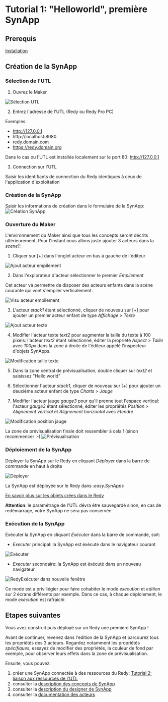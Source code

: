 # Tutorial 1: "Helloworld", première SynApp

## Prerequis

[Installation](../install.md)

## Création de la SynApp

### Sélection de l'UTL

1. Ouvrez le Maker

![Sélection UTL](assets/tuto01device.PNG)

2. Entrez l'adresse de l'UTL (Redy ou Redy Pro PC)

Exemples:
* http://127.0.0.1
* http://localhost:8080
* redy.domain.com
* https://redy.domain.org

Dans le cas ou l'UTL est installée localement sur le port 80: http://127.0.0.1

3. Connection sur l'UTL

Saisir les identifiants de connection du Redy identiques à ceux de l'application d'exploitation

### Création de la SynApp

Saisir les informations de création dans le formulaire de la SynApp:
![Création SynApp](assets/tuto01new.PNG)

### Ouverture du Maker

L'environnement du Maker ainsi que tous les concepts seront décrits ultérieurement. Pour l'instant nous allons juste ajouter 3 acteurs dans la *scene1*:

1. Cliquer sur  [+] dans l'onglet acteur en bas à gauche de l'éditeur 

![Ajout acteur empilement](assets/tuto01actorStack.PNG)

2. Dans l'explorateur d'acteur sélectionner le premier *Empilement*

Cet acteur va permettre de disposer des acteurs enfants dans la scène courante qui vont s'empiler verticalement.

![Visu acteur empilement](assets/tuto01actorStack2.PNG)

3. L'acteur *stack1* étant sélectionné, cliquer de nouveau sur [+] pour ajouter un premier acteur enfant de type *Affichage* > *Texte*

![Ajout acteur texte](assets/tuto01actorText.PNG)

4. Modifier l'acteur texte *text2* pour augmenter la taille du texte à 100 pixels: l'acteur *text2* étant sélectionné, éditer la propriété *Aspect* > *Taille* avec *100px* dans la zone à droite de l'éditeur appélé l'inspecteur d'objets SynApps.

![Modification taille texte](assets/tuto01actorTextFontSize.PNG)

5. Dans la zone central de prévisualisation, double cliquer sur *text2* et saisissez "Hello world"

6. Sélectionner l'acteur *stack1*, cliquer de nouveau sur [+] pour ajouter un deuxième acteur enfant de type *Charts* > *Jauge*

7. Modifier l'acteur jauge *gauge3* pour qu'il prenne tout l'espace vertical: l'acteur *gauge3* étant sélectionné, éditer les propriétés *Position* > *Alignement vertical* et *Alignement horizontal* avec *Etendre*

![Modification position jauge](assets/tuto01actorGaugePosition.PNG)

La zone de prévisualisation finale doit ressembler à cela ! (sinon recommencer :-)
![Prévisualisation](assets/tuto01preview.PNG)

### Déploiement de la SynApp

Déployer la SynApp sur le Redy en cliquant *Déployer* dans la barre de commande en haut à droite 

![Déployer](assets/tuto01deploy.PNG)

La SynApp est déployée sur le Redy dans *:easy.SynApps*

[En savoir plus sur les objets crées dans le Redy](/exploreRedy.md)

**Attention**: le paramétrage de l'UTL dévra être sauvegardé sinon, en cas de redémarrage, votre SynApp ne sera pas conservée

### Exécution de la SynApp

Exécuter la SynApp en cliquant *Exécuter* dans la barre de commande, soit:

* *Executer* principal: la SynApp est éxécuté dans le navigateur courant

![Exécuter](assets/tuto01execute.PNG)

* *Executer* secondaire: la SynApp est éxécuté dans un nouveau navigateur

![RedyExécuter dans nouvelle fenêtre](assets/tuto01executeOutside.PNG)

Ce mode est a priviliégier pour faire cohabiter le mode *exécution* et *edition* sur 2 écrans différents par exemple. Dans ce cas, à chaque déploiement, le mode *exécution* est rafraichi

## Etapes suivantes

Vous avez construit puis déployé sur un Redy une première SynApp !

Avant de continuer, revenez dans l'edition de la SynApp et parcourez tous les propriétés des 3 acteurs. Regardez notamment les propriétés *spécifiques*, essayez de modifier des propriétés, la couleur de fond par exemple, pour observer leurs effets dans la zone de prévisualisation.

Ensuite, vous pouvez:
1. créer une SynApp connectée à des ressources du Redy: [Tutorial 2: liaison aux ressources de l'UTL](tuto02BindingSources.md)
2. consulter la [description des concepts de SynApp](../concepts/index.md)
3. consulter la [description du designer de SynApp](../designer.md)
4. consulter la [documentation des acteurs](../actors/index.md)
